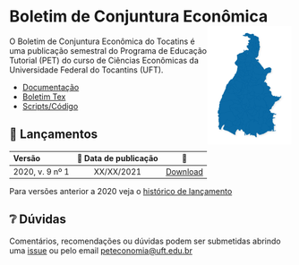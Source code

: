 # Boletim de Conjuntura Econômica <img src='docs/figs/icon.png' align="right" width="150" />

O Boletim de Conjuntura Econômica do Tocatins é uma publicação semestral do Programa de Educação Tutorial (PET) do curso de Ciências Econômicas da Universidade Federal do Tocantins (UFT).

* [Documentação](/docs)
* [Boletim Tex](/tex)
* [Scripts/Código](/scripts)

## :tada: Lançamentos

| Versão          | :calendar: Data de publicação | :floppy_disk: |
| :-------------- | :---------------------------: | :-----------: |
| 2020, v. 9 nº 1 |          XX/XX/2021           | [Download]()  |

Para versões anterior a 2020 veja o [histórico de lançamento](https://github.com/peteconomia/boletim_hist)

## :grey_question: Dúvidas

Comentários, recomendações ou dúvidas podem ser submetidas abrindo uma [issue](../../issues) ou pelo email [peteconomia@uft.edu.br](mailto:peteconomia@uft.edu.br)